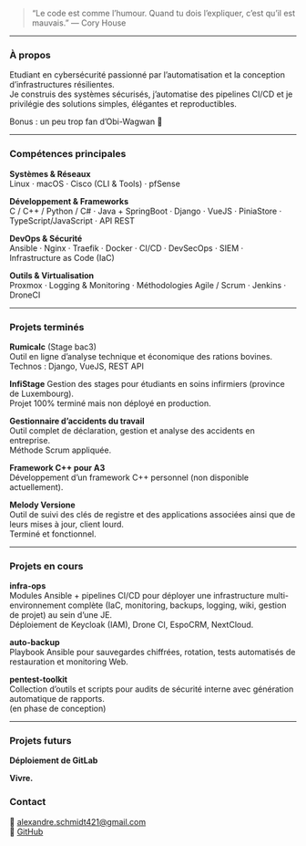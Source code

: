 > “Le code est comme l’humour. Quand tu dois l’expliquer, c’est qu’il est mauvais.” — Cory House

---

### À propos

Etudiant en cybersécurité passionné par l’automatisation et la conception d’infrastructures résilientes.   <br>
Je construis des systèmes sécurisés, j’automatise des pipelines CI/CD et je privilégie des solutions simples, élégantes et reproductibles.  <br>

Bonus : un peu trop fan d’Obi-Wagwan 🐶

---

### Compétences principales

**Systèmes & Réseaux**  
Linux · macOS · Cisco (CLI & Tools) · pfSense

**Développement & Frameworks**  
C / C++ / Python / C# · Java + SpringBoot · Django · VueJS · PiniaStore · TypeScript/JavaScript · API REST

**DevOps & Sécurité**  
Ansible · Nginx · Traefik · Docker · CI/CD · DevSecOps · SIEM · Infrastructure as Code (IaC)

**Outils & Virtualisation**  
Proxmox · Logging & Monitoring · Méthodologies Agile / Scrum · Jenkins · DroneCI 

---

### Projets terminés

**Rumicalc** (Stage bac3)  
Outil en ligne d’analyse technique et économique des rations bovines.  <br>
Technos : Django, VueJS, REST API

**InfiStage** 
Gestion des stages pour étudiants en soins infirmiers (province de Luxembourg).  <br>
Projet 100% terminé mais non déployé en production.

**Gestionnaire d’accidents du travail**  
Outil complet de déclaration, gestion et analyse des accidents en entreprise.  <br>
Méthode Scrum appliquée.

**Framework C++ pour A3**  
Développement d’un framework C++ personnel (non disponible actuellement).  <br>

**Melody Versione**  
Outil de suivi des clés de registre et des applications associées ainsi que de leurs mises à jour, client lourd. <br>
Terminé et fonctionnel.

---

### Projets en cours

**infra-ops**  
Modules Ansible + pipelines CI/CD pour déployer une infrastructure multi-environnement complète (IaC, monitoring, backups, logging, wiki, gestion de projet) au sein d’une JE.  <br>
Déploiement de Keycloak (IAM), Drone CI, EspoCRM, NextCloud.

**auto-backup**  
Playbook Ansible pour sauvegardes chiffrées, rotation, tests automatisés de restauration et monitoring Web.

**pentest-toolkit**  
Collection d’outils et scripts pour audits de sécurité interne avec génération automatique de rapports.  <br>
(en phase de conception)

---

### Projets futurs

**Déploiement de GitLab**

**Vivre.**

### Contact

📧 alexandre.schmidt421@gmail.com  
🐙 [GitHub](https://github.com/aschmidt-sys)
